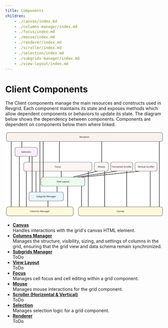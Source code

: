 ```yaml
---
title: Components
children:
    - ./canvas/index.md
    - ./columns-manager/index.md
    - ./focus/index.md
    - ./mouse/index.md
    - ./renderer/index.md
    - ./scroller/index.md
    - ./selection/index.md
    - ./subgrids-manager/index.md
    - ./view-layout/index.md
---
```


# Client Components

The Client components manage the main resources and constructs used in Revgrid. Each component maintains its state and exposes methods which allow dependent components or behaviors to update its state.  The diagram below shows the dependency between components.  Components are dependent on components below them where linked.

![Components Dependency Block](components-dependency-block.excalidraw.svg)

* **[Canvas](./canvas/index.md)**\
Handles interactions with the grid's canvas HTML element.
* **[Columns Manager](./columns-manager/index.md)**\
Manages the structure, visibility, sizing, and settings of columns in the grid, ensuring that the grid view and data schema remain synchronized.
* **[Subgrids Manager](./subgrids-manager/index.md)**\
ToDo
* **[View Layout](./view-layout/index.md)**\
ToDo
* **[Focus](./focus/index.md)**\
Manages cell focus and cell editing within a grid component.
* **[Mouse](./mouse/index.md)**\
Manages mouse interactions for the grid component.
* **[Scroller (Horizontal & Vertical)](./scroller/index.md)**\
ToDo
* **[Selection](./selection/index.md)**\
Manages selection logic for a grid component.
* **[Renderer](./renderer/index.md)**\
ToDo

